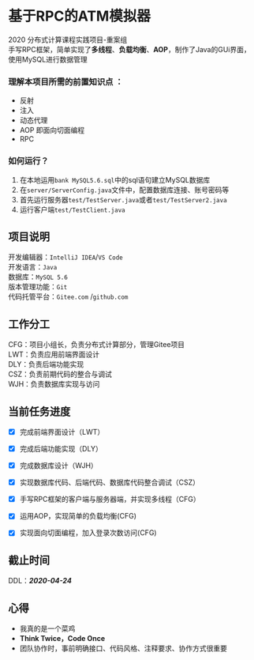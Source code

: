 # 基于RPC的ATM模拟器

2020 分布式计算课程实践项目-重案组    
手写RPC框架，简单实现了**多线程**、**负载均衡**、**AOP**，制作了Java的GUi界面，使用MySQL进行数据管理          

### 理解本项目所需的前置知识点 ：            

- 反射
- 注入
- 动态代理
- AOP 即面向切面编程
- RPC

### 如何运行？

1. 在本地运用`bank MySQL5.6.sql`中的sql语句建立MySQL数据库
2. 在`server/ServerConfig.java`文件中，配置数据库连接、账号密码等
3. 首先运行服务器`test/TestServer.java`或者`test/TestServer2.java`
4. 运行客户端`test/TestClient.java`



## 项目说明

开发编辑器：`IntelliJ IDEA`/`VS Code`   
开发语言：`Java`   
数据库：`MySQL 5.6`    
版本管理功能：`Git`    
代码托管平台：`Gitee.com` /`github.com`    

## 工作分工

CFG：项目小组长，负责分布式计算部分，管理Gitee项目  
LWT：负责应用前端界面设计   
DLY：负责后端功能实现    
CSZ：负责前期代码的整合与调试    
WJH：负责数据库实现与访问         

## 当前任务进度

- [x] 完成前端界面设计（LWT）
- [x] 完成后端功能实现（DLY）
- [x] 完成数据库设计（WJH）
- [x] 实现数据库代码、后端代码、数据库代码整合调试（CSZ）
- [x] 手写RPC框架的客户端与服务器端，并实现多线程（CFG）
- [x] 运用AOP，实现简单的负载均衡(CFG)
- [x] 实现面向切面编程，加入登录次数访问(CFG)





## 截止时间

DDL：***2020-04-24***



## 心得

- 我真的是一个菜鸡
- **Think Twice，Code Once**
- 团队协作时，事前明确接口、代码风格、注释要求、协作方式很重要